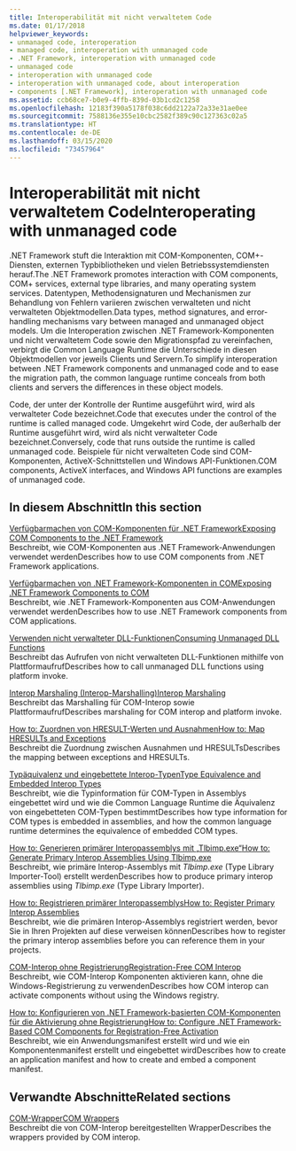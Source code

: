 ```yaml
---
title: Interoperabilität mit nicht verwaltetem Code
ms.date: 01/17/2018
helpviewer_keywords:
- unmanaged code, interoperation
- managed code, interoperation with unmanaged code
- .NET Framework, interoperation with unmanaged code
- unmanaged code
- interoperation with unmanaged code
- interoperation with unmanaged code, about interoperation
- components [.NET Framework], interoperation with unmanaged code
ms.assetid: ccb68ce7-b0e9-4ffb-839d-03b1cd2c1258
ms.openlocfilehash: 12183f390a5178f038c6dd2122a72a33e31ae0ee
ms.sourcegitcommit: 7588136e355e10cbc2582f389c90c127363c02a5
ms.translationtype: HT
ms.contentlocale: de-DE
ms.lasthandoff: 03/15/2020
ms.locfileid: "73457964"
---
```

# <a name="interoperating-with-unmanaged-code"></a><span data-ttu-id="91088-102">Interoperabilität mit nicht verwaltetem Code</span><span class="sxs-lookup"><span data-stu-id="91088-102">Interoperating with unmanaged code</span></span>

<span data-ttu-id="91088-103">.NET Framework stuft die Interaktion mit COM-Komponenten, COM+-Diensten, externen Typbibliotheken und vielen Betriebssystemdiensten herauf.</span><span class="sxs-lookup"><span data-stu-id="91088-103">The .NET Framework promotes interaction with COM components, COM+ services, external type libraries, and many operating system services.</span></span> <span data-ttu-id="91088-104">Datentypen, Methodensignaturen und Mechanismen zur Behandlung von Fehlern variieren zwischen verwalteten und nicht verwalteten Objektmodellen.</span><span class="sxs-lookup"><span data-stu-id="91088-104">Data types, method signatures, and error-handling mechanisms vary between managed and unmanaged object models.</span></span> <span data-ttu-id="91088-105">Um die Interoperation zwischen .NET Framework-Komponenten und nicht verwaltetem Code sowie den Migrationspfad zu vereinfachen, verbirgt die Common Language Runtime die Unterschiede in diesen Objektmodellen vor jeweils Clients und Servern.</span><span class="sxs-lookup"><span data-stu-id="91088-105">To simplify interoperation between .NET Framework components and unmanaged code and to ease the migration path, the common language runtime conceals from both clients and servers the differences in these object models.</span></span>

<span data-ttu-id="91088-106">Code, der unter der Kontrolle der Runtime ausgeführt wird, wird als verwalteter Code bezeichnet.</span><span class="sxs-lookup"><span data-stu-id="91088-106">Code that executes under the control of the runtime is called managed code.</span></span> <span data-ttu-id="91088-107">Umgekehrt wird Code, der außerhalb der Runtime ausgeführt wird, wird als nicht verwalteter Code bezeichnet.</span><span class="sxs-lookup"><span data-stu-id="91088-107">Conversely, code that runs outside the runtime is called unmanaged code.</span></span> <span data-ttu-id="91088-108">Beispiele für nicht verwalteten Code sind COM-Komponenten, ActiveX-Schnittstellen und Windows API-Funktionen.</span><span class="sxs-lookup"><span data-stu-id="91088-108">COM components, ActiveX interfaces, and Windows API functions are examples of unmanaged code.</span></span>

## <a name="in-this-section"></a><span data-ttu-id="91088-109">In diesem Abschnitt</span><span class="sxs-lookup"><span data-stu-id="91088-109">In this section</span></span>

[<span data-ttu-id="91088-110">Verfügbarmachen von COM-Komponenten für .NET Framework</span><span class="sxs-lookup"><span data-stu-id="91088-110">Exposing COM Components to the .NET Framework</span></span>](exposing-com-components.md)  
<span data-ttu-id="91088-111">Beschreibt, wie COM-Komponenten aus .NET Framework-Anwendungen verwendet werden</span><span class="sxs-lookup"><span data-stu-id="91088-111">Describes how to use COM components from .NET Framework applications.</span></span>

[<span data-ttu-id="91088-112">Verfügbarmachen von .NET Framework-Komponenten in COM</span><span class="sxs-lookup"><span data-stu-id="91088-112">Exposing .NET Framework Components to COM</span></span>](exposing-dotnet-components-to-com.md)  
<span data-ttu-id="91088-113">Beschreibt, wie .NET Framework-Komponenten aus COM-Anwendungen verwendet werden</span><span class="sxs-lookup"><span data-stu-id="91088-113">Describes how to use .NET Framework components from COM applications.</span></span>

[<span data-ttu-id="91088-114">Verwenden nicht verwalteter DLL-Funktionen</span><span class="sxs-lookup"><span data-stu-id="91088-114">Consuming Unmanaged DLL Functions</span></span>](consuming-unmanaged-dll-functions.md)  
<span data-ttu-id="91088-115">Beschreibt das Aufrufen von nicht verwalteten DLL-Funktionen mithilfe von Plattformaufruf</span><span class="sxs-lookup"><span data-stu-id="91088-115">Describes how to call unmanaged DLL functions using platform invoke.</span></span>

[<span data-ttu-id="91088-116">Interop Marshaling (Interop-Marshalling)</span><span class="sxs-lookup"><span data-stu-id="91088-116">Interop Marshaling</span></span>](interop-marshaling.md)  
<span data-ttu-id="91088-117">Beschreibt das Marshalling für COM-Interop sowie Plattformaufruf</span><span class="sxs-lookup"><span data-stu-id="91088-117">Describes marshaling for COM interop and platform invoke.</span></span>

[<span data-ttu-id="91088-118">How to: Zuordnen von HRESULT-Werten und Ausnahmen</span><span class="sxs-lookup"><span data-stu-id="91088-118">How to: Map HRESULTs and Exceptions</span></span>](how-to-map-hresults-and-exceptions.md)  
<span data-ttu-id="91088-119">Beschreibt die Zuordnung zwischen Ausnahmen und HRESULTs</span><span class="sxs-lookup"><span data-stu-id="91088-119">Describes the mapping between exceptions and HRESULTs.</span></span>

[<span data-ttu-id="91088-120">Typäquivalenz und eingebettete Interop-Typen</span><span class="sxs-lookup"><span data-stu-id="91088-120">Type Equivalence and Embedded Interop Types</span></span>](type-equivalence-and-embedded-interop-types.md)  
<span data-ttu-id="91088-121">Beschreibt, wie die Typinformation für COM-Typen in Assemblys eingebettet wird und wie die Common Language Runtime die Äquivalenz von eingebetteten COM-Typen bestimmt</span><span class="sxs-lookup"><span data-stu-id="91088-121">Describes how type information for COM types is embedded in assemblies, and how the common language runtime determines the equivalence of embedded COM types.</span></span>

[<span data-ttu-id="91088-122">How to: Generieren primärer Interopassemblys mit „Tlbimp.exe“</span><span class="sxs-lookup"><span data-stu-id="91088-122">How to: Generate Primary Interop Assemblies Using Tlbimp.exe</span></span>](how-to-generate-primary-interop-assemblies-using-tlbimp-exe.md)  
<span data-ttu-id="91088-123">Beschreibt, wie primäre Interop-Assemblys mit *Tlbimp.exe* (Type Library Importer-Tool) erstellt werden</span><span class="sxs-lookup"><span data-stu-id="91088-123">Describes how to produce primary interop assemblies using *Tlbimp.exe* (Type Library Importer).</span></span>

[<span data-ttu-id="91088-124">How to: Registrieren primärer Interopassemblys</span><span class="sxs-lookup"><span data-stu-id="91088-124">How to: Register Primary Interop Assemblies</span></span>](how-to-register-primary-interop-assemblies.md)  
<span data-ttu-id="91088-125">Beschreibt, wie die primären Interop-Assemblys registriert werden, bevor Sie in Ihren Projekten auf diese verweisen können</span><span class="sxs-lookup"><span data-stu-id="91088-125">Describes how to register the primary interop assemblies before you can reference them in your projects.</span></span>

[<span data-ttu-id="91088-126">COM-Interop ohne Registrierung</span><span class="sxs-lookup"><span data-stu-id="91088-126">Registration-Free COM Interop</span></span>](registration-free-com-interop.md)  
<span data-ttu-id="91088-127">Beschreibt, wie COM-Interop Komponenten aktivieren kann, ohne die Windows-Registrierung zu verwenden</span><span class="sxs-lookup"><span data-stu-id="91088-127">Describes how COM interop can activate components without using the Windows registry.</span></span>

[<span data-ttu-id="91088-128">How to: Konfigurieren von .NET Framework-basierten COM-Komponenten für die Aktivierung ohne Registrierung</span><span class="sxs-lookup"><span data-stu-id="91088-128">How to: Configure .NET Framework-Based COM Components for Registration-Free Activation</span></span>](configure-net-framework-based-com-components-for-reg.md)  
<span data-ttu-id="91088-129">Beschreibt, wie ein Anwendungsmanifest erstellt wird und wie ein Komponentenmanifest erstellt und eingebettet wird</span><span class="sxs-lookup"><span data-stu-id="91088-129">Describes how to create an application manifest and how to create and embed a component manifest.</span></span>

## <a name="related-sections"></a><span data-ttu-id="91088-130">Verwandte Abschnitte</span><span class="sxs-lookup"><span data-stu-id="91088-130">Related sections</span></span>

[<span data-ttu-id="91088-131">COM-Wrapper</span><span class="sxs-lookup"><span data-stu-id="91088-131">COM Wrappers</span></span>](../../standard/native-interop/com-wrappers.md)  
<span data-ttu-id="91088-132">Beschreibt die von COM-Interop bereitgestellten Wrapper</span><span class="sxs-lookup"><span data-stu-id="91088-132">Describes the wrappers provided by COM interop.</span></span>
